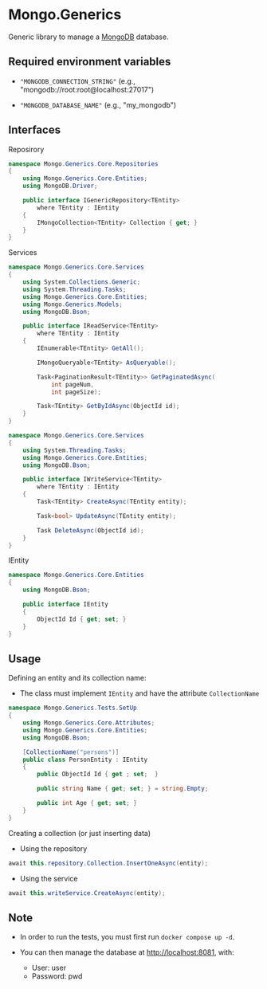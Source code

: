 # Mongo.Generics

Generic library to manage a [MongoDB](https://www.mongodb.com) database.

##  Required environment variables

- `"MONGODB_CONNECTION_STRING"` (e.g., "mongodb://root:root@localhost:27017")

- `"MONGODB_DATABASE_NAME"` (e.g., "my_mongodb")


## Interfaces

Reposirory
```C#
namespace Mongo.Generics.Core.Repositories
{
    using Mongo.Generics.Core.Entities;
    using MongoDB.Driver;

    public interface IGenericRepository<TEntity>
        where TEntity : IEntity
    {
        IMongoCollection<TEntity> Collection { get; }
    }
}
```

Services
```C#
namespace Mongo.Generics.Core.Services
{
    using System.Collections.Generic;
    using System.Threading.Tasks;
    using Mongo.Generics.Core.Entities;
    using Mongo.Generics.Models;
    using MongoDB.Bson;

    public interface IReadService<TEntity>
        where TEntity : IEntity
    {
        IEnumerable<TEntity> GetAll();

        IMongoQueryable<TEntity> AsQueryable();

        Task<PaginationResult<TEntity>> GetPaginatedAsync(
            int pageNum,
            int pageSize);

        Task<TEntity> GetByIdAsync(ObjectId id);
    }
}
```

```C#
namespace Mongo.Generics.Core.Services
{
    using System.Threading.Tasks;
    using Mongo.Generics.Core.Entities;
    using MongoDB.Bson;

    public interface IWriteService<TEntity>
        where TEntity : IEntity
    {
        Task<TEntity> CreateAsync(TEntity entity);

        Task<bool> UpdateAsync(TEntity entity);

        Task DeleteAsync(ObjectId id);
    }
}
```

IEntity
```C#
namespace Mongo.Generics.Core.Entities
{
    using MongoDB.Bson;

    public interface IEntity
    {
        ObjectId Id { get; set; }
    }
}
```


## Usage

Defining an entity and its collection name:

- The class must implement `IEntity` and have the attribute `CollectionName`
```C#
namespace Mongo.Generics.Tests.SetUp
{
    using Mongo.Generics.Core.Attributes;
    using Mongo.Generics.Core.Entities;
    using MongoDB.Bson;

    [CollectionName("persons")]
    public class PersonEntity : IEntity
    {
        public ObjectId Id { get ; set;  }

        public string Name { get; set; } = string.Empty;

        public int Age { get; set; }
    }
}
```

Creating a collection (or just inserting data)

- Using the repository
```C#
await this.repository.Collection.InsertOneAsync(entity);
```

- Using the service
```C#
await this.writeService.CreateAsync(entity);
```


## Note

- In order to run the tests, you must first run `docker compose up -d`.

- You can then manage the database at [http://localhost:8081](http://localhost:8081), with:
    - User: user
    - Password: pwd